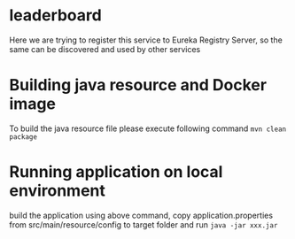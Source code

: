 # leaderboard

Here we are trying to register this service to Eureka Registry Server, so the same can be discovered and used by other services

# Building java resource and Docker image

To build the java resource file please execute following command
`mvn clean package`

# Running application on local environment
build the application using above command, copy application.properties from src/main/resource/config to target folder and run `java -jar xxx.jar`
